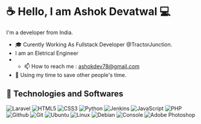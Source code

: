 # :coffee: Hello, I am Ashok Devatwal :computer:

I'm a developer from India.

- 🎓 Curently Working As Fullstack Developer @TractorJunction.
- I am an Eletrical Engineer
- - 📫 How to reach me : ashokdev78@gmail.com
- 🎯 Using my time to save other people's time.

## :wrench: Technologies and Softwares

![Laravel](https://img.icons8.com/fluent/30/laravel.png)
![HTML5](https://img.icons8.com/color/30/html-5.png)
![CSS3](https://img.icons8.com/color/30/css3.png)
![Python](https://img.icons8.com/color/30/python.png)
![Jenkins](https://img.icons8.com/color/30/jenkins.png)
![JavaScript](https://img.icons8.com/color/30/javascript.png)
![PHP](https://img.icons8.com/color/30/php.png)
![Github](https://img.icons8.com/material-outlined/30/github.png)
![Git](https://img.icons8.com/color/30/git.png)
![Ubuntu](https://img.icons8.com/color/30/ubuntu--v1.png)
![Linux](https://img.icons8.com/color/30/linux.png)
![Debian](https://img.icons8.com/color/30/debian.png)
![Console](https://img.icons8.com/color/30/console.png)
![Adobe Photoshop](https://img.icons8.com/color/30/adobe-photoshop.png)

<!---
ashokdevatwal/ashokdevatwal is a ✨ special ✨ repository because its `README.md` (this file) appears on your GitHub profile.
You can click the Preview link to take a look at your changes.
--->
